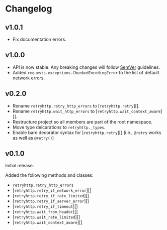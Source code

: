 # Changelog

## v1.0.1

* Fix documentation errors.

## v1.0.0

* API is now stable. Any breaking changes will follow [SemVer](https://semver.org/) guidelines.
* Added `requests.exceptions.ChunkedEncodingError` to the list of default network errors.

## v0.2.0

* Rename `retryhttp.retry_http_errors` to [`retryhttp.retry`][].
* Rename `retryhttp.wait_http_errors` to [`retryhttp.wait_context_aware`][].
* Restructure project so all members are part of the root namespace.
* Move type delcarations to `retryhttp._types`.
* Enable bare decorator syntax for [`retryhttp.retry`][] (i.e., `@retry` works as well as `@retry()`)

## v0.1.0

Initial release.

Added the following methods and classes:

* `retryhttp.retry_http_errors`
* [`retryhttp.retry_if_network_error`][]
* [`retryhttp.retry_if_rate_limited`][]
* [`retryhttp.retry_if_server_error`][]
* [`retryhttp.retry_if_timeout`][]
* [`retryhttp.wait_from_header`][]
* [`retryhttp.wait_rate_limited`][]
* [`retryhttp.wait_context_aware`][]
